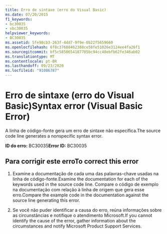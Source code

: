 ```yaml
---
title: Erro de sintaxe (erro do Visual Basic)
ms.date: 07/20/2015
f1_keywords:
- bc30035
- vbc30035
helpviewer_keywords:
- BC30035
ms.assetid: 5fe98cb3-263f-4dd7-9f9e-0b22f5659660
ms.openlocfilehash: 6f8c37688462388ce58fe51026e3124ee4fa26f1
ms.sourcegitcommit: bf5c5850654187705bc94cc40ebfb62fe346ab02
ms.translationtype: MT
ms.contentlocale: pt-BR
ms.lasthandoff: 09/23/2020
ms.locfileid: "91086787"
---
```

# <a name="syntax-error-visual-basic-error"></a><span data-ttu-id="80987-102">Erro de sintaxe (erro do Visual Basic)</span><span class="sxs-lookup"><span data-stu-id="80987-102">Syntax error (Visual Basic Error)</span></span>

<span data-ttu-id="80987-103">A linha de código-fonte gera um erro de sintaxe não específica.</span><span class="sxs-lookup"><span data-stu-id="80987-103">The source code line generates a nonspecific syntax error.</span></span>  
  
 <span data-ttu-id="80987-104">**ID do erro:** BC30035</span><span class="sxs-lookup"><span data-stu-id="80987-104">**Error ID:** BC30035</span></span>  
  
## <a name="to-correct-this-error"></a><span data-ttu-id="80987-105">Para corrigir este erro</span><span class="sxs-lookup"><span data-stu-id="80987-105">To correct this error</span></span>  
  
1. <span data-ttu-id="80987-106">Examine a documentação de cada uma das palavras-chave usadas na linha de código-fonte.</span><span class="sxs-lookup"><span data-stu-id="80987-106">Examine the documentation for each of the keywords used in the source code line.</span></span> <span data-ttu-id="80987-107">Compare o código de exemplo na documentação com relação à linha de origem que gera esse erro.</span><span class="sxs-lookup"><span data-stu-id="80987-107">Compare the example code in the documentation against the source line generating this error.</span></span>  
  
2. <span data-ttu-id="80987-108">Se você não puder identificar a causa do erro, reúna informações sobre as circunstâncias e notifique o atendimento Microsoft.</span><span class="sxs-lookup"><span data-stu-id="80987-108">If you cannot identify the cause of the error, gather information about the circumstances and notify Microsoft Product Support Services.</span></span>  
